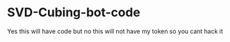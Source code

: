 # SVD-Cubing-bot-code
Yes this will have code but no this will not have my token so you cant hack it
